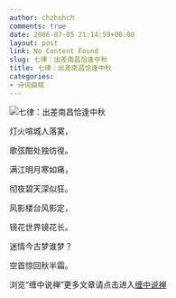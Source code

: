 ```yaml
---
author: chzhshch
comments: true
date: 2006-07-05 21:14:59+00:00
layout: post
link: No Content Found
slug: 七律：出差南昌恰逢中秋
title: 七律：出差南昌恰逢中秋
categories:
- 诗词曲赋
---
```


			

                                                                    

![七律：出差南昌恰逢中秋](http://simg.sinajs.cn/blog7style/images/common/sg_trans.gif)

                                                                    

                                                                    

灯火喧城人落寞，

歌弦酣处独彷徨。

  
满江明月寒如痛，

彻夜碧天深似狂。

  
风影楼台风影定，

镜花世界镜花长。

  
迷情今古梦谁梦？

空首惊回秋半霜。

浏览“缠中说禅”更多文章请点击进入[缠中说禅](http://blog.sina.com.cn/m/chzhshch)
